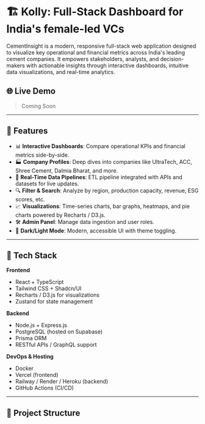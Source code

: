 # 🏗️ Kolly: Full-Stack Dashboard for India's female-led VCs

CementInsight is a modern, responsive full-stack web application designed to visualize key operational and financial metrics across India's leading cement companies. It empowers stakeholders, analysts, and decision-makers with actionable insights through interactive dashboards, intuitive data visualizations, and real-time analytics.

## 🌐 Live Demo
> Coming Soon

---

## 🚀 Features

- 📊 **Interactive Dashboards**: Compare operational KPIs and financial metrics side-by-side.
- 🏭 **Company Profiles**: Deep dives into companies like UltraTech, ACC, Shree Cement, Dalmia Bharat, and more.
- 🧮 **Real-Time Data Pipelines**: ETL pipeline integrated with APIs and datasets for live updates.
- 🔍 **Filter & Search**: Analyze by region, production capacity, revenue, ESG scores, etc.
- 📈 **Visualizations**: Time-series charts, bar graphs, heatmaps, and pie charts powered by Recharts / D3.js.
- 🛠️ **Admin Panel**: Manage data ingestion and user roles.
- 🌙 **Dark/Light Mode**: Modern, accessible UI with theme toggling.

---

## 🧱 Tech Stack

**Frontend**  
- React + TypeScript  
- Tailwind CSS + Shadcn/UI  
- Recharts / D3.js for visualizations  
- Zustand for state management

**Backend**  
- Node.js + Express.js  
- PostgreSQL (hosted on Supabase)  
- Prisma ORM  
- RESTful APIs / GraphQL support

**DevOps & Hosting**  
- Docker  
- Vercel (frontend)  
- Railway / Render / Heroku (backend)  
- GitHub Actions (CI/CD)

---

## 📁 Project Structure
